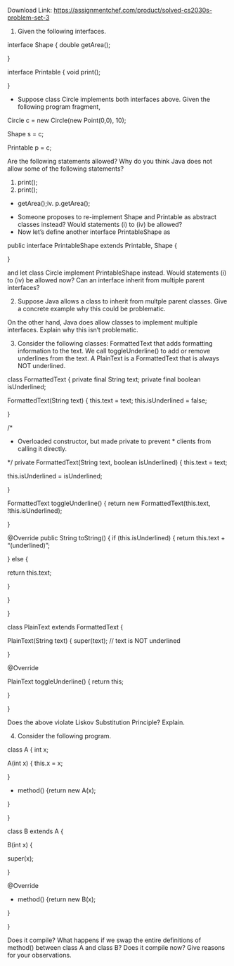 Download Link: https://assignmentchef.com/product/solved-cs2030s-problem-set-3
<br>
<ol>

 <li>Given the following interfaces.</li>

</ol>

interface Shape { double getArea();

}

interface Printable { void print();

}

<ul>

 <li>Suppose class Circle implements both interfaces above. Given the following program fragment,</li>

</ul>

Circle c = new Circle(new Point(0,0), 10);

Shape s = c;

Printable p = c;

Are the following statements allowed? Why do you think Java does not allow some of the following statements?

<ol>

 <li>print();</li>

 <li>print();</li>

</ol>

<ul>

 <li>getArea();iv. p.getArea();</li>

</ul>

<ul>

 <li>Someone proposes to re-implement Shape and Printable as abstract classes instead? Would statements (i) to (iv) be allowed?</li>

 <li>Now let’s define another interface PrintableShape as</li>

</ul>

public interface PrintableShape extends Printable, Shape {

}

and let class Circle implement PrintableShape instead. Would statements (i) to (iv) be allowed now? Can an interface inherit from multiple parent interfaces?

<ol start="2">

 <li>Suppose Java allows a class to inherit from multple parent classes. Give a concrete example why this could be problematic.</li>

</ol>

On the other hand, Java does allow classes to implement multiple interfaces. Explain why this isn’t problematic.

<ol start="3">

 <li>Consider the following classes: FormattedText that adds formatting information to the text. We call toggleUnderline() to add or remove underlines from the text. A PlainText is a FormattedText that is always NOT underlined.</li>

</ol>

class FormattedText { private final String text; private final boolean isUnderlined;

FormattedText(String text) { this.text = text; this.isUnderlined = false;

}

/*

* Overloaded constructor, but made private to prevent * clients from calling it directly.

*/ private FormattedText(String text, boolean isUnderlined) { this.text = text;

this.isUnderlined = isUnderlined;

}

FormattedText toggleUnderline() { return new FormattedText(this.text, !this.isUnderlined);

}

@Override public String toString() { if (this.isUnderlined) { return this.text + “(underlined)”;

} else {

return this.text;

}

}

}

class PlainText extends FormattedText {

PlainText(String text) { super(text); // text is NOT underlined

}

@Override

PlainText toggleUnderline() { return this;

}

}

Does the above violate Liskov Substitution Principle? Explain.

<ol start="4">

 <li>Consider the following program.</li>

</ol>

class A { int x;

A(int x) { this.x = x;

}

<ul>

 <li>method() {return new A(x);</li>

</ul>

}

}

class B extends A {

B(int x) {

super(x);

}

@Override

<ul>

 <li>method() {return new B(x);</li>

</ul>

}

}

Does it compile? What happens if we swap the entire definitions of method() between class A and class B? Does it compile now? Give reasons for your observations.